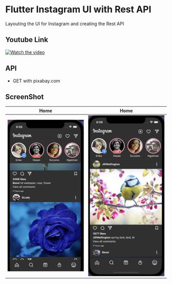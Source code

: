 # Flutter Instagram UI with Rest API

Layouting the UI for Instagram and creating the Rest API

## Youtube Link

[![Watch the video](https://img.youtube.com/vi/Gz_VvDrTnfw/default.jpg)](https://youtu.be/Gz_VvDrTnfw)

## API

- GET with pixabay.com


## ScreenShot

| Home         | Home           |
|--------------|----------------|
| <img src="img1.png" width="300"/> | <img src="img2.png" width="300"/>      |



